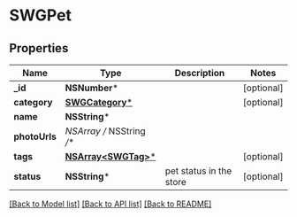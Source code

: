 # SWGPet

## Properties
Name | Type | Description | Notes
------------ | ------------- | ------------- | -------------
**_id** | **NSNumber*** |  | [optional] 
**category** | [**SWGCategory***](SWGCategory.md) |  | [optional] 
**name** | **NSString*** |  | 
**photoUrls** | **NSArray* /* NSString */** |  | 
**tags** | [**NSArray&lt;SWGTag&gt;***](SWGTag.md) |  | [optional] 
**status** | **NSString*** | pet status in the store | [optional] 

[[Back to Model list]](../README.md#documentation-for-models) [[Back to API list]](../README.md#documentation-for-api-endpoints) [[Back to README]](../README.md)


